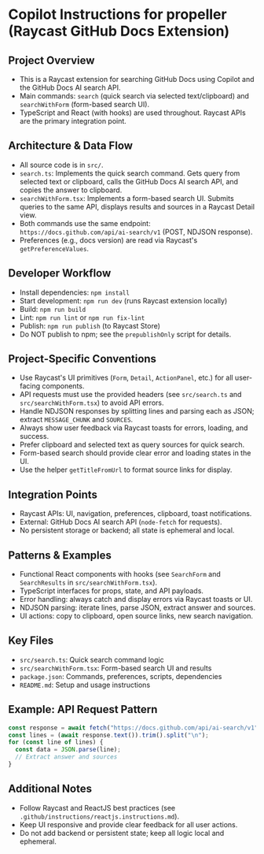 # Copilot Instructions for propeller (Raycast GitHub Docs Extension)

## Project Overview
- This is a Raycast extension for searching GitHub Docs using Copilot and the GitHub Docs AI search API.
- Main commands: `search` (quick search via selected text/clipboard) and `searchWithForm` (form-based search UI).
- TypeScript and React (with hooks) are used throughout. Raycast APIs are the primary integration point.

## Architecture & Data Flow
- All source code is in `src/`.
- `search.ts`: Implements the quick search command. Gets query from selected text or clipboard, calls the GitHub Docs AI search API, and copies the answer to clipboard.
- `searchWithForm.tsx`: Implements a form-based search UI. Submits queries to the same API, displays results and sources in a Raycast Detail view.
- Both commands use the same endpoint: `https://docs.github.com/api/ai-search/v1` (POST, NDJSON response).
- Preferences (e.g., docs version) are read via Raycast's `getPreferenceValues`.

## Developer Workflow
- Install dependencies: `npm install`
- Start development: `npm run dev` (runs Raycast extension locally)
- Build: `npm run build`
- Lint: `npm run lint` or `npm run fix-lint`
- Publish: `npm run publish` (to Raycast Store)
- Do NOT publish to npm; see the `prepublishOnly` script for details.

## Project-Specific Conventions
- Use Raycast's UI primitives (`Form`, `Detail`, `ActionPanel`, etc.) for all user-facing components.
- API requests must use the provided headers (see `src/search.ts` and `src/searchWithForm.tsx`) to avoid API errors.
- Handle NDJSON responses by splitting lines and parsing each as JSON; extract `MESSAGE_CHUNK` and `SOURCES`.
- Always show user feedback via Raycast toasts for errors, loading, and success.
- Prefer clipboard and selected text as query sources for quick search.
- Form-based search should provide clear error and loading states in the UI.
- Use the helper `getTitleFromUrl` to format source links for display.

## Integration Points
- Raycast APIs: UI, navigation, preferences, clipboard, toast notifications.
- External: GitHub Docs AI search API (`node-fetch` for requests).
- No persistent storage or backend; all state is ephemeral and local.

## Patterns & Examples
- Functional React components with hooks (see `SearchForm` and `SearchResults` in `src/searchWithForm.tsx`).
- TypeScript interfaces for props, state, and API payloads.
- Error handling: always catch and display errors via Raycast toasts or UI.
- NDJSON parsing: iterate lines, parse JSON, extract answer and sources.
- UI actions: copy to clipboard, open source links, new search navigation.

## Key Files
- `src/search.ts`: Quick search command logic
- `src/searchWithForm.tsx`: Form-based search UI and results
- `package.json`: Commands, preferences, scripts, dependencies
- `README.md`: Setup and usage instructions

## Example: API Request Pattern
```ts
const response = await fetch("https://docs.github.com/api/ai-search/v1", { ... });
const lines = (await response.text()).trim().split("\n");
for (const line of lines) {
  const data = JSON.parse(line);
  // Extract answer and sources
}
```

## Additional Notes
- Follow Raycast and ReactJS best practices (see `.github/instructions/reactjs.instructions.md`).
- Keep UI responsive and provide clear feedback for all user actions.
- Do not add backend or persistent state; keep all logic local and ephemeral.

